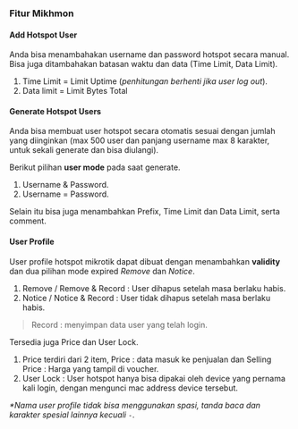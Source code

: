 ### Fitur Mikhmon

#### Add Hotspot User

Anda bisa menambahakan username dan password hotspot secara manual.
Bisa juga ditambahakan batasan waktu dan data (Time Limit, Data Limit).

1. Time Limit = Limit Uptime (_penhitungan berhenti jika user log out_).
2. Data limit = Limit Bytes Total


#### Generate Hotspot Users

Anda bisa membuat user hotspot secara otomatis sesuai dengan jumlah yang diinginkan (max 500 user dan panjang username max 8 karakter, untuk sekali generate dan bisa diulangi).

Berikut pilihan **user mode** pada saat generate.

1. Username & Password.
2. Username = Password.

Selain itu bisa juga menambahkan Prefix, Time Limit dan Data Limit, serta comment.

#### User Profile

User profile hotspot mikrotik dapat dibuat dengan menambahkan **validity** dan dua pilihan mode expired _Remove_ dan _Notice_.

1. Remove / Remove & Record : User dihapus setelah masa berlaku habis.
2. Notice / Notice & Record : User tidak dihapus setelah masa berlaku habis.

>Record : menyimpan data user yang telah login.

Tersedia juga Price dan User Lock.

1. Price terdiri dari 2 item, Price : data masuk ke penjualan dan Selling Price : Harga yang tampil di voucher.
2. User Lock : User hotspot hanya bisa dipakai oleh device yang pernama kali login, dengan mengunci mac address device tersebut.

_*Nama user profile tidak bisa menggunakan spasi, tanda baca dan karakter spesial lainnya kecuali `-`_.


